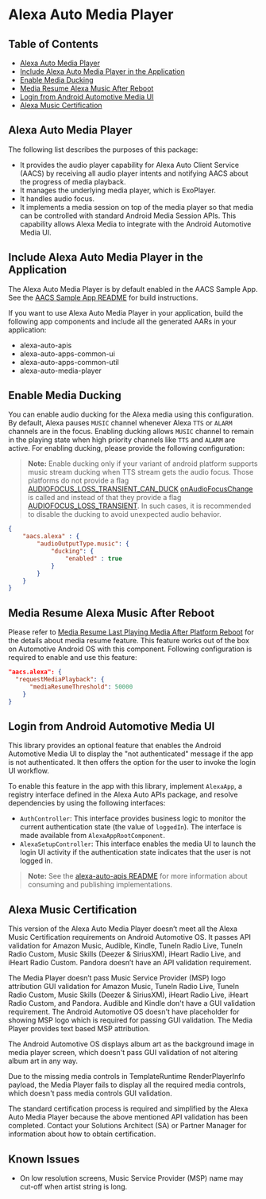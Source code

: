 # Alexa Auto Media Player

## Table of Contents
- [Alexa Auto Media Player](#alexa-auto-media-player)
- [Include Alexa Auto Media Player in the Application](#include-alexa-auto-media-player-in-the-application)
- [Enable Media Ducking](#enable-media-ducking)
- [Media Resume Alexa Music After Reboot](#media-resume-alexa-music-after-reboot)
- [Login from Android Automotive Media UI](#login-from-android-automotive-media-ui)
- [Alexa Music Certification](#alexa-music-certification)

## Alexa Auto Media Player
The following list describes the purposes of this package:

* It provides the audio player capability for Alexa Auto Client Service (AACS) by receiving all audio player intents and notifying AACS about the progress of media playback.
* It manages the underlying media player, which is ExoPlayer.
* It handles audio focus.
* It implements a media session on top of the media player so that media can be controlled with standard Android Media Session APIs. This capability allows Alexa Media to integrate with the Android Automotive Media UI.

## Include Alexa Auto Media Player in the Application
The Alexa Auto Media Player is by default enabled in the AACS Sample App. See the [AACS Sample App README](../../sample-app/README.md#building-and-signing-the-aacs-sample-app-apk) for build instructions.

If you want to use Alexa Auto Media Player in your application, build the following app components and include all the generated AARs in your application:

*  alexa-auto-apis
*  alexa-auto-apps-common-ui
*  alexa-auto-apps-common-util
*  alexa-auto-media-player

## Enable Media Ducking
You can enable audio ducking for the Alexa media using this configuration. By default, Alexa pauses `MUSIC` channel whenever Alexa `TTS` or `ALARM` channels are in the focus. Enabling ducking allows `MUSIC` channel to remain in the playing state when high priority channels like `TTS` and `ALARM` are active. For enabling ducking, please provide the following configuration:

>**Note:** Enable ducking only if your variant of android platform supports music stream ducking when TTS stream gets the audio focus. Those platforms do not provide a flag [AUDIOFOCUS_LOSS_TRANSIENT_CAN_DUCK](https://developer.android.com/reference/android/media/AudioManager#AUDIOFOCUS_LOSS_TRANSIENT_CAN_DUCK) [onAudioFocusChange](https://developer.android.com/reference/android/media/AudioManager.OnAudioFocusChangeListener#onAudioFocusChange(int)) is called and instead of that they provide a flag [AUDIOFOCUS_LOSS_TRANSIENT](https://developer.android.com/reference/android/media/AudioManager#AUDIOFOCUS_LOSS_TRANSIENT). In such cases, it is recommended to disable the ducking to avoid unexpected audio behavior.

```JSON
{
    "aacs.alexa" : {
        "audioOutputType.music": {
            "ducking": {
                "enabled" : true
            }
        }
    }
}
```

## Media Resume Alexa Music After Reboot
Please refer to [Media Resume Last Playing Media After Platform Reboot](../../sample-app/README.md#media-resume-last-playing-media-after-platform-reboot) for the details about media resume feature. This feature works out of the box on Automotive Android OS with this component. Following configuration is required to enable and use this feature:

```JSON
"aacs.alexa": {
  "requestMediaPlayback": {
      "mediaResumeThreshold": 50000
    }
}
```

## Login from Android Automotive Media UI
This library provides an optional feature that enables the Android Automotive Media UI to display the "not authenticated" message if the app is not authenticated. It then offers the option for the user to invoke the login UI workflow.

To enable this feature in the app with this library, implement `AlexaApp`, a registry interface defined in the Alexa Auto APIs package, and resolve dependencies by using the following interfaces:

 * `AuthController`: This interface provides business logic to monitor the current authentication state (the value of `loggedIn`). The interface is made available from `AlexaAppRootComponent`.
 * `AlexaSetupController`: This interface enables the media UI to launch the login UI activity if the authentication state indicates that the user is not logged in.

>**Note:** See the [alexa-auto-apis README](../alexa-auto-apis/README.md) for more information about consuming and publishing implementations.

## Alexa Music Certification
This version of the Alexa Auto Media Player doesn’t meet all the Alexa Music Certification requirements on Android Automotive OS. It passes API validation for Amazon Music, Audible, Kindle, TuneIn Radio Live, TuneIn Radio Custom, Music Skills (Deezer & SiriusXM), iHeart Radio Live, and iHeart Radio Custom. Pandora doesn’t have an API validation requirement.

The Media Player doesn’t pass Music Service Provider (MSP) logo attribution GUI validation for Amazon Music, TuneIn Radio Live, TuneIn Radio Custom, Music Skills (Deezer & SiriusXM), iHeart Radio Live, iHeart Radio Custom, and Pandora. Audible and Kindle don't have a GUI validation requirement. The Android Automotive OS doesn't have placeholder for showing MSP logo which is required for passing GUI validation. The Media Player provides text based MSP attribution. 

The Android Automotive OS displays album art as the background image in media player screen, which doesn't pass GUI validation of not altering album art in any way.

Due to the missing media controls in TemplateRuntime RenderPlayerInfo payload, the Media Player fails to display all the required media controls, which doesn't pass media controls GUI validation.

The standard certification process is required and simplified by the Alexa Auto Media Player because the above mentioned API validation has been completed. Contact your Solutions Architect (SA) or Partner Manager for information about how to obtain certification.

## Known Issues
* On low resolution screens, Music Service Provider (MSP) name may cut-off when artist string is long.